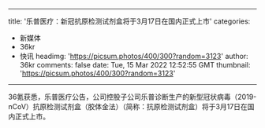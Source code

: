
---
title: '乐普医疗：新冠抗原检测试剂盒将于3月17日在国内正式上市'
categories: 
 - 新媒体
 - 36kr
 - 快讯
headimg: 'https://picsum.photos/400/300?random=3123'
author: 36kr
comments: false
date: Tue, 15 Mar 2022 12:52:55 GMT
thumbnail: 'https://picsum.photos/400/300?random=3123'
---

<div>   
36氪获悉，乐普医疗公告，公司控股子公司乐普诊断生产的新型冠状病毒（2019-nCoV）抗原检测试剂盒（胶体金法）（简称：抗原检测试剂盒）将于3月17日在国内正式上市。  
</div>
            